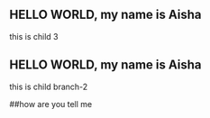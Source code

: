 
## HELLO WORLD, my name is Aisha
this is child 3

## HELLO WORLD, my name is Aisha

this is child branch-2


##how are you tell me


